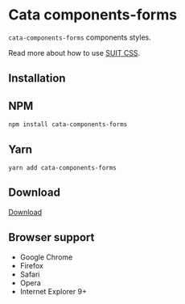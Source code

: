 # Cata components-forms

`cata-components-forms` components styles.

Read more about how to use [SUIT CSS](https://github.com/suitcss/suit/).

## Installation

## NPM 
```
npm install cata-components-forms
```

## Yarn
```
yarn add cata-components-forms
```

## Download
[Download](https://github.com/raulghm/cata-components-forms/releases)

## Browser support

* Google Chrome
* Firefox
* Safari
* Opera
* Internet Explorer 9+
